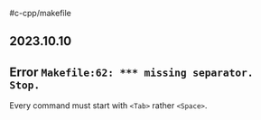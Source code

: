 #c-cpp/makefile
## 2023.10.10

## Error `Makefile:62: *** missing separator.  Stop.`

Every command must start with `<Tab>` rather `<Space>`.
